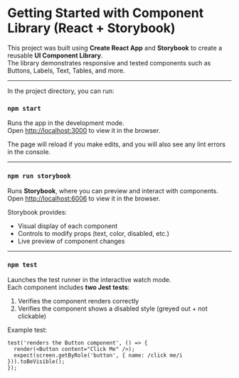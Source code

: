 # Getting Started with Component Library (React + Storybook)

This project was built using **Create React App** and **Storybook** to create a reusable **UI Component Library**.  
The library demonstrates responsive and tested components such as Buttons, Labels, Text, Tables, and more.

---

In the project directory, you can run:

### `npm start`

Runs the app in the development mode.  
Open [http://localhost:3000](http://localhost:3000) to view it in the browser.  

The page will reload if you make edits, and you will also see any lint errors in the console.

---

### `npm run storybook`

Runs **Storybook**, where you can preview and interact with components.  
Open [http://localhost:6006](http://localhost:6006) to view it in the browser.

Storybook provides:
- Visual display of each component
- Controls to modify props (text, color, disabled, etc.)
- Live preview of component changes

---

### `npm test`

Launches the test runner in the interactive watch mode.  
Each component includes **two Jest tests**:
1. Verifies the component renders correctly  
2. Verifies the component shows a disabled style (greyed out + not clickable)

Example test:
```tsx
test('renders the Button component', () => {
  render(<Button content="Click Me" />);
  expect(screen.getByRole('button', { name: /click me/i })).toBeVisible();
});
